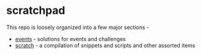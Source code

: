 # scratchpad

This repo is loosely organized into a few major sections -

- [events](events) - solutions for events and challenges
- [scratch](scratch) - a compilation of snippets and scripts and other assorted items
